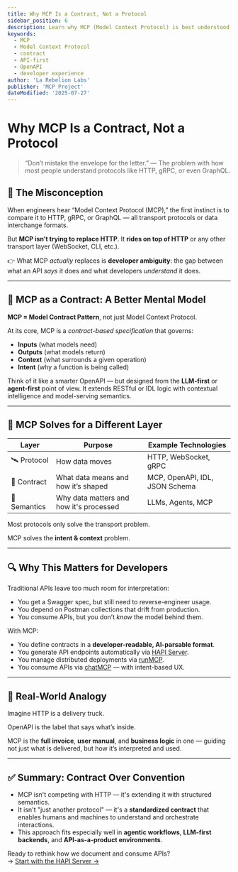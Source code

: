 ```yaml
---
title: Why MCP Is a Contract, Not a Protocol
sidebar_position: 6
description: Learn why MCP (Model Context Protocol) is best understood as a contract standard, not just a transport protocol, and how this distinction improves developer workflows.
keywords:
  - MCP
  - Model Context Protocol
  - contract
  - API-first
  - OpenAPI
  - developer experience
author: 'La Rebelion Labs'
publisher: 'MCP Project'
dateModified: '2025-07-27'
---
```


# Why MCP Is a Contract, Not a Protocol

> “Don’t mistake the envelope for the letter.” — The problem with how most people understand protocols like HTTP, gRPC, or even GraphQL.

## 🚧 The Misconception

When engineers hear “Model Context Protocol (MCP),” the first instinct is to compare it to HTTP, gRPC, or GraphQL — all transport protocols or data interchange formats.

But **MCP isn’t trying to replace HTTP**. It **rides on top of HTTP** or any other transport layer (WebSocket, CLI, etc.).

👉 What MCP *actually* replaces is **developer ambiguity**: the gap between what an API *says* it does and what developers *understand* it does.

---

## 📜 MCP as a Contract: A Better Mental Model

**MCP = Model Contract Pattern**, not just Model Context Protocol.

At its core, MCP is a _contract-based specification_ that governs:

- **Inputs** (what models need)
- **Outputs** (what models return)
- **Context** (what surrounds a given operation)
- **Intent** (why a function is being called)

Think of it like a smarter OpenAPI — but designed from the **LLM-first** or **agent-first** point of view. It extends RESTful or IDL logic with contextual intelligence and model-serving semantics.

---

## 🧠 MCP Solves for a Different Layer

| Layer        | Purpose                                 | Example Technologies     |
|--------------|------------------------------------------|--------------------------|
| 🛰 Protocol   | How data moves                          | HTTP, WebSocket, gRPC    |
| 🧾 Contract   | What data means and how it’s shaped     | MCP, OpenAPI, IDL, JSON Schema|
| 🧠 Semantics  | Why data matters and how it's processed | LLMs, Agents, MCP        |

Most protocols only solve the transport problem.

MCP solves the **intent & context** problem.

---

## 🔍 Why This Matters for Developers

Traditional APIs leave too much room for interpretation:

- You get a Swagger spec, but still need to reverse-engineer usage.
- You depend on Postman collections that drift from production.
- You consume APIs, but you don’t *know* the model behind them.

With MCP:

- You define contracts in a **developer-readable, AI-parsable format**.
- You generate API endpoints automatically via [HAPI Server](/components/hapi-server).
- You manage distributed deployments via [runMCP](/components/runmcp).
- You consume APIs via [chatMCP](/components/chatmcp) — with intent-based UX.

---

## 🧰 Real-World Analogy

Imagine HTTP is a delivery truck.

OpenAPI is the label that says what’s inside.

MCP is the **full invoice**, **user manual**, and **business logic** in one — guiding not just what is delivered, but how it’s interpreted and used.

---

## ✅ Summary: Contract Over Convention

- MCP isn't competing with HTTP — it's extending it with structured semantics.
- It isn't "just another protocol" — it's a **standardized contract** that enables humans and machines to understand and orchestrate interactions.
- This approach fits especially well in **agentic workflows**, **LLM-first backends**, and **API-as-a-product environments**.

Ready to rethink how we document and consume APIs?  
→ [Start with the HAPI Server →](/components/hapi-server)


